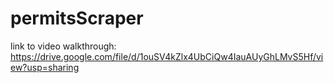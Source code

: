 # permitsScraper

link to video walkthrough: https://drive.google.com/file/d/1ouSV4kZlx4UbCiQw4IauAUyGhLMvS5Hf/view?usp=sharing
